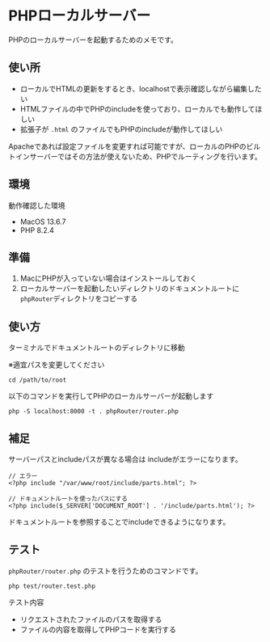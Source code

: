 # PHPローカルサーバー

PHPのローカルサーバーを起動するためのメモです。

## 使い所

* ローカルでHTMLの更新をするとき、localhostで表示確認しながら編集したい
* HTMLファイルの中でPHPのincludeを使っており、ローカルでも動作してほしい
* 拡張子が `.html` のファイルでもPHPのincludeが動作してほしい

Apacheであれば設定ファイルを変更すれば可能ですが、ローカルのPHPのビルトインサーバーではその方法が使えないため、PHPでルーティングを行います。

## 環境
動作確認した環境

- MacOS 13.6.7
- PHP 8.2.4 

## 準備
1. MacにPHPが入っていない場合はインストールしておく
2. ローカルサーバーを起動したいディレクトリのドキュメントルートに`phpRouter`ディレクトリをコピーする

## 使い方
ターミナルでドキュメントルートのディレクトリに移動

※適宜パスを変更してください

```
cd /path/to/root
```

以下のコマンドを実行してPHPのローカルサーバーが起動します

```
php -S localhost:8000 -t . phpRouter/router.php
```

## 補足
サーバーパスとincludeパスが異なる場合は includeがエラーになります。

```
// エラー
<?php include "/var/www/root/include/parts.html"; ?>
```

```
// ドキュメントルートを使ったパスにする
<?php include($_SERVER['DOCUMENT_ROOT'] . '/include/parts.html'); ?>
```

ドキュメントルートを参照することでincludeできるようになります。

## テスト

`phpRouter/router.php` のテストを行うためのコマンドです。

```
php test/router.test.php
```

テスト内容

* リクエストされたファイルのパスを取得する
* ファイルの内容を取得してPHPコードを実行する